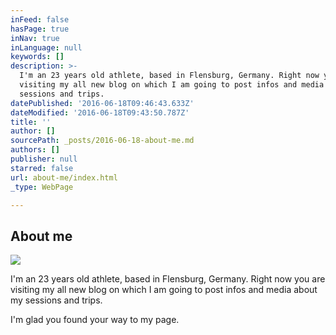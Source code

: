 ```yaml
---
inFeed: false
hasPage: true
inNav: true
inLanguage: null
keywords: []
description: >-
  I'm an 23 years old athlete, based in Flensburg, Germany. Right now you are
  visiting my all new blog on which I am going to post infos and media about my
  sessions and trips.
datePublished: '2016-06-18T09:46:43.633Z'
dateModified: '2016-06-18T09:43:50.787Z'
title: ''
author: []
sourcePath: _posts/2016-06-18-about-me.md
authors: []
publisher: null
starred: false
url: about-me/index.html
_type: WebPage

---
```

## About me
![](https://the-grid-user-content.s3-us-west-2.amazonaws.com/d076882a-2464-44da-b815-a0eee7dc344b.jpg)

I'm an 23 years old athlete, based in Flensburg, Germany. Right now you are visiting my all new blog on which I am going to post infos and media about my sessions and trips.

I'm glad you found your way to my page.
